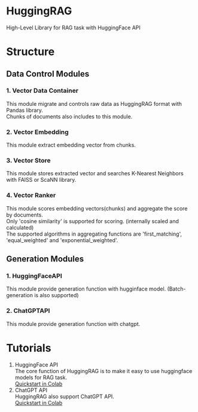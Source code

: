 # HuggingRAG
High-Level Library for RAG task with HuggingFace API

# Structure
## Data Control Modules
### 1. Vector Data Container
This module migrate and controls raw data as HuggingRAG format with Pandas library.<br>
Chunks of documents also includes to this module.
### 2. Vector Embedding
This module extract embedding vector from chunks.
### 3. Vector Store
This module stores extracted vector and searches K-Nearest Neighbors with FAISS or ScaNN library.
### 4. Vector Ranker
This module scores embedding vectors(chunks) and aggregate the score by documents.<br>
Only 'cosine similarity' is supported for scoring. (internally scaled and calculated)<br>
The supported algorithms in aggregating functions are 'first_matching', 'equal_weighted' and 'exponential_weighted'.
## Generation Modules
### 1. HuggingFaceAPI
This module provide generation function with hugginface model. (Batch-generation is also supported)
### 2. ChatGPTAPI
This module provide generation function with chatgpt.

# Tutorials
1. HuggingFace API  
The core function of HuggingRAG is to make it easy to use huggingface models for RAG task.  
[Quickstart in Colab](https://colab.research.google.com/drive/1B56CaYywB1FZUp2a566i8bOyoLvvPnd8?usp=sharing)
2. ChatGPT API  
HuggingRAG also support ChatGPT API.  
[Quickstart in Colab](https://colab.research.google.com/drive/1oZLkRW4YYqHPSXXM3XJWoXMeWhPyxIa2?usp=sharing)

